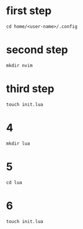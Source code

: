 # first step 
`cd home/<user-name>/.config`
# second step 
`mkdir nvim`
# third step  
`touch init.lua`
# 4 
`mkdir lua`
# 5
`cd lua`
# 6 
`touch init.lua`


